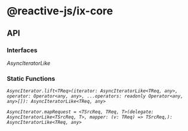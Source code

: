 # @reactive-js/ix-core

## API

### Interfaces

*AsyncIteratorLike*

### Static Functions

*`AsyncIterator.lift<TReq>(iterator: AsyncIteratorLike<TReq, any>, operator: Operator<any, any>, ...operators: readonly Operator<any, any>[]): AsyncIteratorLike<TReq, any>`*

*`AsyncIterator.mapRequest = <TSrcReq, TReq, T>(delegate: AsyncIteratorLike<TSrcReq, T>, mapper: (v: TReq) => TSrcReq,): AsyncIteratorLike<TReq, any>`*

